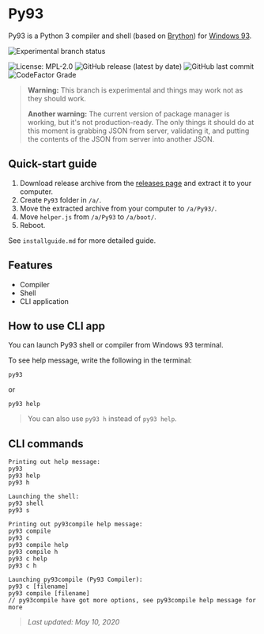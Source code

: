 # Py93

Py93 is a Python 3 compiler and shell (based on [Brython](https://brython.info)) for [Windows 93](https://windows93.net/).

![Experimental branch status](https://img.shields.io/badge/experimental_branch_status-active-informational)
<!--- ![Experimental branch status](https://img.shields.io/badge/experimental_branch_status-testing-informational) -->
<!---
![Experimental branch status](https://img.shields.io/badge/experimental_branch_status-getting_ready_to_merge-brightgreen)
-->

![License: MPL-2.0](https://img.shields.io/badge/license-MPL--2.0-informational)
![GitHub release (latest by date)](https://img.shields.io/github/v/release/hasha2982/Py93?label=latest%20release)
![GitHub last commit](https://img.shields.io/github/last-commit/hasha2982/Py93)
![CodeFactor Grade](https://img.shields.io/codefactor/grade/github/hasha2982/Py93?logo=codefactor)

<!--- code redactor (based on [CodeMirror](https://codemirror.net)),  -->

<!---
## Installing

To install Py93 to your Windows 93 computer, just create `Py93` folder in `/a/`, then paste this repository to `Py93` folder. See `installguide.md` for more detailed guide.
-->

> **Warning:** This branch is experimental and things may work not as they should work.
>
> **Another warning:** The current version of package manager is working, but it's not production-ready. The only things it should do at this moment is grabbing JSON from server, validating it, and putting the contents of the JSON from server into another JSON.

## Quick-start guide

1. Download release archive from the [releases page](https://github.com/hasha2982/Py93/releases) and extract it to your computer.
2. Create `Py93` folder in `/a/`.
3. Move the extracted archive from your computer to `/a/Py93/`.
4. Move `helper.js` from `/a/Py93` to `/a/boot/`.
5. Reboot.

See `installguide.md` for more detailed guide.

## Features

* Compiler
* Shell
* CLI application

## How to use CLI app

You can launch Py93 shell or compiler from Windows 93 terminal.

To see help message, write the following in the terminal:

```
py93
```

or

```
py93 help
```

> You can also use `py93 h` instead of `py93 help`.

## CLI commands

```
Printing out help message:
py93
py93 help
py93 h

Launching the shell:
py93 shell
py93 s

Printing out py93compile help message:
py93 compile
py93 c
py93 compile help
py93 compile h
py93 c help
py93 c h

Launching py93compile (Py93 Compiler):
py93 c [filename]
py93 compile [filename]
// py93compile have got more options, see py93compile help message for more
```

> *Last updated: May 10, 2020*
